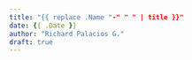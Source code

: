 ```yaml
---
title: "{{ replace .Name "-" " " | title }}"
date: {{ .Date }}
author: "Richard Palacios G."
draft: true
---
```

